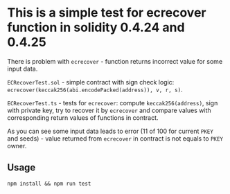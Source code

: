 This is a simple test for ecrecover function in solidity 0.4.24 and 0.4.25
==========================================================================

There is problem with `ecrecover` - function returns incorrect value for some input data.

`ECRecoverTest.sol` - simple contract with sign check logic: `ecrecover(keccak256(abi.encodePacked(address)), v, r, s)`.

`ECRecoverTest.ts` - tests for `ecrecover`: compute `keccak256(address)`, sign with private key, try to recover 
it by `ecrecover` and compare values with corresponding return values of functions in contract.

As you can see some input data leads to error (11 of 100 for current `PKEY` and seeds) - value returned from `ecrecover`
in contract is not equals to `PKEY` owner.

Usage
-----
`npm install && npm run test`